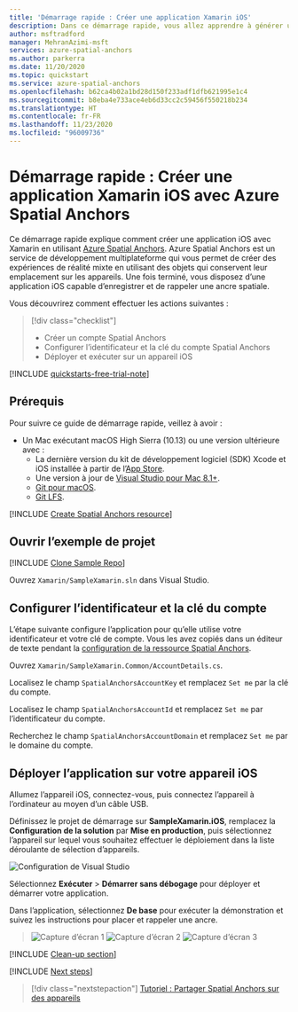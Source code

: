 ```yaml
---
title: 'Démarrage rapide : Créer une application Xamarin iOS'
description: Dans ce démarrage rapide, vous allez apprendre à générer une application iOS avec Xamarin en utilisant Spatial Anchors.
author: msftradford
manager: MehranAzimi-msft
services: azure-spatial-anchors
ms.author: parkerra
ms.date: 11/20/2020
ms.topic: quickstart
ms.service: azure-spatial-anchors
ms.openlocfilehash: b62ca4b02a1bd28d150f233adf1dfb621995e1c4
ms.sourcegitcommit: b8eba4e733ace4eb6d33cc2c59456f550218b234
ms.translationtype: HT
ms.contentlocale: fr-FR
ms.lasthandoff: 11/23/2020
ms.locfileid: "96009736"
---
```

# <a name="quickstart-create-a-xamarin-ios-app-with-azure-spatial-anchors"></a>Démarrage rapide : Créer une application Xamarin iOS avec Azure Spatial Anchors

Ce démarrage rapide explique comment créer une application iOS avec Xamarin en utilisant [Azure Spatial Anchors](../overview.md). Azure Spatial Anchors est un service de développement multiplateforme qui vous permet de créer des expériences de réalité mixte en utilisant des objets qui conservent leur emplacement sur les appareils. Une fois terminé, vous disposez d’une application iOS capable d’enregistrer et de rappeler une ancre spatiale.

Vous découvrirez comment effectuer les actions suivantes :

> [!div class="checklist"]
> * Créer un compte Spatial Anchors
> * Configurer l’identificateur et la clé du compte Spatial Anchors
> * Déployer et exécuter sur un appareil iOS

[!INCLUDE [quickstarts-free-trial-note](../../../includes/quickstarts-free-trial-note.md)]

## <a name="prerequisites"></a>Prérequis

Pour suivre ce guide de démarrage rapide, veillez à avoir :
- Un Mac exécutant macOS High Sierra (10.13) ou une version ultérieure avec :
  - La dernière version du kit de développement logiciel (SDK) Xcode et iOS installée à partir de l’[App Store](https://itunes.apple.com/us/app/xcode/id497799835?mt=12).
  - Une version à jour de <a href="/visualstudio/mac/installation?view=vsmac-2019" target="_blank">Visual Studio pour Mac 8.1+</a>.
  - <a href="https://git-scm.com/download/mac" target="_blank">Git pour macOS</a>.
  - <a href="https://git-lfs.github.com/">Git LFS</a>.

[!INCLUDE [Create Spatial Anchors resource](../../../includes/spatial-anchors-get-started-create-resource.md)]

## <a name="open-the-sample-project"></a>Ouvrir l’exemple de projet

[!INCLUDE [Clone Sample Repo](../../../includes/spatial-anchors-clone-sample-repository.md)]

Ouvrez `Xamarin/SampleXamarin.sln` dans Visual Studio.

## <a name="configure-account-identifier-and-key"></a>Configurer l’identificateur et la clé du compte

L’étape suivante configure l’application pour qu’elle utilise votre identificateur et votre clé de compte. Vous les avez copiés dans un éditeur de texte pendant la [configuration de la ressource Spatial Anchors](#create-a-spatial-anchors-resource).

Ouvrez `Xamarin/SampleXamarin.Common/AccountDetails.cs`.

Localisez le champ `SpatialAnchorsAccountKey` et remplacez `Set me` par la clé du compte.

Localisez le champ `SpatialAnchorsAccountId` et remplacez `Set me` par l’identificateur du compte.

Recherchez le champ `SpatialAnchorsAccountDomain` et remplacez `Set me` par le domaine du compte.

## <a name="deploy-the-app-to-your-ios-device"></a>Déployer l’application sur votre appareil iOS

Allumez l’appareil iOS, connectez-vous, puis connectez l’appareil à l’ordinateur au moyen d’un câble USB.

Définissez le projet de démarrage sur **SampleXamarin.iOS**, remplacez la **Configuration de la solution** par **Mise en production**, puis sélectionnez l’appareil sur lequel vous souhaitez effectuer le déploiement dans la liste déroulante de sélection d’appareils.

![Configuration de Visual Studio](./media/get-started-xamarin-iOS/visual-studio-macos-configuration.jpg)

Sélectionnez **Exécuter** > **Démarrer sans débogage** pour déployer et démarrer votre application.

Dans l’application, sélectionnez **De base** pour exécuter la démonstration et suivez les instructions pour placer et rappeler une ancre.

> ![Capture d’écran 1](./media/get-started-xamarin-ios/screenshot-1.jpg)
> ![Capture d’écran 2](./media/get-started-xamarin-ios/screenshot-2.jpg)
> ![Capture d’écran 3](./media/get-started-xamarin-ios/screenshot-3.jpg)

[!INCLUDE [Clean-up section](../../../includes/clean-up-section-portal.md)]

[!INCLUDE [Next steps](../../../includes/spatial-anchors-quickstarts-nextsteps.md)]

> [!div class="nextstepaction"]
> [Tutoriel : Partager Spatial Anchors sur des appareils](../tutorials/tutorial-share-anchors-across-devices.md)